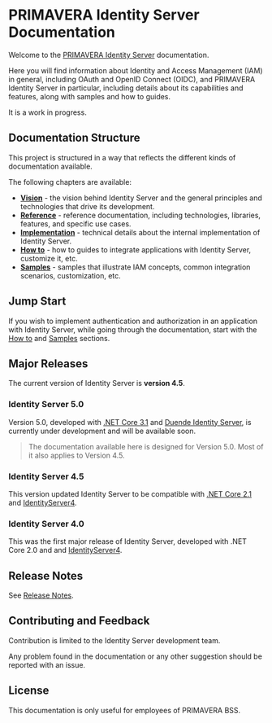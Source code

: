 # PRIMAVERA Identity Server Documentation

Welcome to the [PRIMAVERA Identity Server](https://identity.primaverabss.com) documentation.

Here you will find information about Identity and Access Management (IAM) in general, including OAuth and OpenID Connect (OIDC), and PRIMAVERA Identity Server in particular, including details about its capabilities and features, along with samples and how to guides.

It is a work in progress.

## Documentation Structure

This project is structured in a way that reflects the different kinds of documentation available.

The following chapters are available:

- [**Vision**](vision/README.md) - the vision behind Identity Server and the general principles and technologies that drive its development.
- [**Reference**](ref/README.md) - reference documentation, including technologies, libraries, features, and specific use cases.
- [**Implementation**](impl/README.md) - technical details about the internal implementation of Identity Server.
- [**How to**](howto/README.md) - how to guides to integrate applications with Identity Server, customize it, etc.
- [**Samples**](samples/README.md) - samples that illustrate IAM concepts, common integration scenarios, customization, etc.

## Jump Start

If you wish to implement authentication and authorization in an application with Identity Server, while going through the documentation, start with the [How to](howto/README.md) and [Samples](samples/README.md) sections.

## Major Releases

The current version of Identity Server is **version 4.5**.

### Identity Server 5.0

Version 5.0, developed with [.NET Core 3.1](https://dotnet.microsoft.com/download/dotnet-core/3.1) and [Duende Identity Server](https://duendesoftware.com/products/identityserver), is currently under development and will be available soon.

> The documentation available here is designed for Version 5.0. Most of it also applies to Version 4.5.

### Identity Server 4.5

This version updated Identity Server to be compatible with [.NET Core 2.1](https://dotnet.microsoft.com/download/dotnet-core/2.1) and [IdentityServer4](https://github.com/IdentityServer/IdentityServer4).

### Identity Server 4.0

This was the first major release of Identity Server, developed with .NET Core 2.0 and and [IdentityServer4](https://github.com/IdentityServer/IdentityServer4).

## Release Notes

See [Release Notes](RELEASE-NOTES.md).

## Contributing and Feedback

Contribution is limited to the Identity Server development team.

Any problem found in the documentation or any other suggestion should be reported with an issue.

## License

This documentation is only useful for employees of PRIMAVERA BSS.